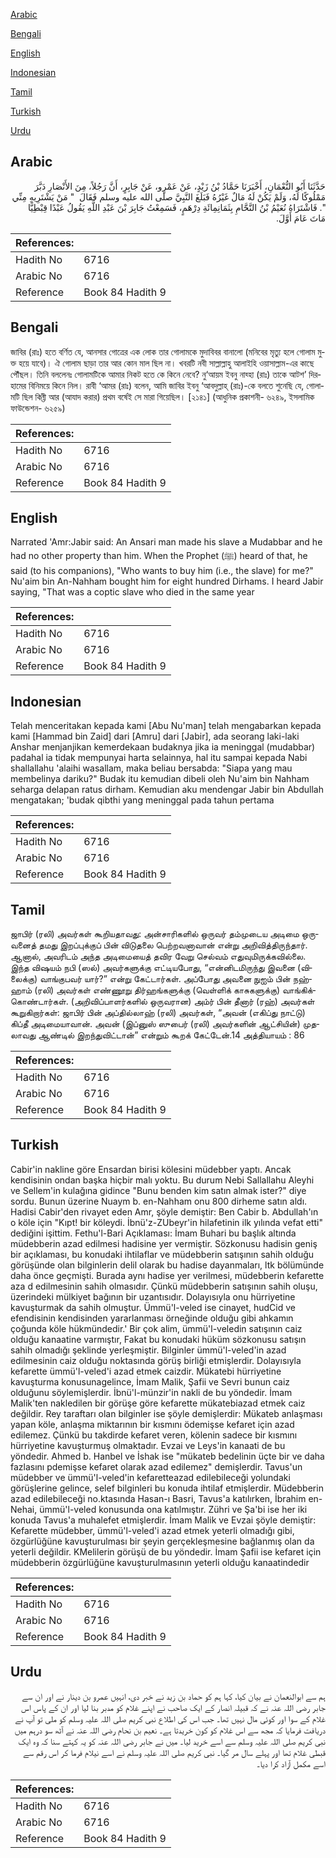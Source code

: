 [Arabic](#arabic)

[Bengali](#bengali)

[English](#english)

[Indonesian](#indonesian)

[Tamil](#tamil)

[Turkish](#turkish)

[Urdu](#urdu)

## Arabic


<div dir="rtl" lang="ar" style={{fontSize:'larger',backgroundColor:'#f8f9fa',padding:20}}>
حَدَّثَنَا أَبُو النُّعْمَانِ، أَخْبَرَنَا حَمَّادُ بْنُ زَيْدٍ، عَنْ عَمْرٍو، عَنْ جَابِرٍ، أَنَّ رَجُلاً، مِنَ الأَنْصَارِ دَبَّرَ مَمْلُوكًا لَهُ، وَلَمْ يَكُنْ لَهُ مَالٌ غَيْرُهُ فَبَلَغَ النَّبِيَّ صلى الله عليه وسلم فَقَالَ ‏ "‏ مَنْ يَشْتَرِيهِ مِنِّي ‏"‏‏.‏ فَاشْتَرَاهُ نُعَيْمُ بْنُ النَّحَّامِ بِثَمَانِمِائَةِ دِرْهَمٍ، فَسَمِعْتُ جَابِرَ بْنَ عَبْدِ اللَّهِ يَقُولُ عَبْدًا قِبْطِيًّا مَاتَ عَامَ أَوَّلَ‏.‏
</div>
<div style={{backgroundColor:'#f8f9fa',padding:20, marginBottom: 10}}><table> <thead> <tr> <th>References:</th> <th></th> </tr> </thead> <tbody><tr><td>Hadith No</td><td>6716</td></tr><tr><td>Arabic No</td><td>6716</td></tr><tr><td>Reference</td><td>Book 84 Hadith 9</td></tr></tbody></table></div>

## Bengali


<div dir="ltr" lang="bn" style={{fontSize:'larger',backgroundColor:'#f8f9fa',padding:20}}>
জাবির (রাঃ) হতে বর্ণিত যে, আনসার গোত্রের এক লোক তার গোলামকে মুদাবিবর বানালো (মনিবের মৃত্যু হলে গোলাম মুক্ত হয়ে যাবে)। ঐ গোলাম ছাড়া তার আর কোন মাল ছিল না। খবরটি নবী সাল্লাল্লাহু আলাইহি ওয়াসাল্লাম-এর কাছে পৌঁছল। তিনি বললেনঃ গোলামটিকে আমার নিকট হতে কে কিনে নেবে? নু‘আয়ম ইবনু নাহ্হা (রাঃ) তাকে আটশ’ দিরহামের বিনিময়ে কিনে নিল। রাবী ‘আমর (রাঃ) বলেন, আমি জাবির ইবনু ‘আবদুল্লাহ্ (রাঃ)-কে বলতে শুনেছি যে, গোলামটি ছিল কিব্তী আর (আযাদ করার) প্রথম বর্ষেই সে মারা গিয়েছিল। [২১৪১] (আধুনিক প্রকাশনী- ৬২৪৯, ইসলামিক ফাউন্ডেশন- ৬২৫৯)
</div>
<div style={{backgroundColor:'#f8f9fa',padding:20, marginBottom: 10}}><table> <thead> <tr> <th>References:</th> <th></th> </tr> </thead> <tbody><tr><td>Hadith No</td><td>6716</td></tr><tr><td>Arabic No</td><td>6716</td></tr><tr><td>Reference</td><td>Book 84 Hadith 9</td></tr></tbody></table></div>

## English


<div dir="ltr" lang="en" style={{fontSize:'larger',backgroundColor:'#f8f9fa',padding:20}}>
Narrated 'Amr:Jabir said: An Ansari man made his slave a Mudabbar and he had no other property than him. When the Prophet (ﷺ) heard of that, he said (to his companions), "Who wants to buy him (i.e., the slave) for me?" Nu'aim bin An-Nahham bought him for eight hundred Dirhams. I heard Jabir saying, "That was a coptic slave who died in the same year
</div>
<div style={{backgroundColor:'#f8f9fa',padding:20, marginBottom: 10}}><table> <thead> <tr> <th>References:</th> <th></th> </tr> </thead> <tbody><tr><td>Hadith No</td><td>6716</td></tr><tr><td>Arabic No</td><td>6716</td></tr><tr><td>Reference</td><td>Book 84 Hadith 9</td></tr></tbody></table></div>

## Indonesian


<div dir="ltr" lang="id" style={{fontSize:'larger',backgroundColor:'#f8f9fa',padding:20}}>
Telah menceritakan kepada kami [Abu Nu'man] telah mengabarkan kepada kami [Hammad bin Zaid] dari [Amru] dari [Jabir], ada seorang laki-laki Anshar menjanjikan kemerdekaan budaknya jika ia meninggal (mudabbar) padahal ia tidak mempunyai harta selainnya, hal itu sampai kepada Nabi shallallahu 'alaihi wasallam, maka beliau bersabda: "Siapa yang mau membelinya dariku?" Budak itu kemudian dibeli oleh Nu'aim bin Nahham seharga delapan ratus dirham. Kemudian aku mendengar Jabir bin Abdullah mengatakan; 'budak qibthi yang meninggal pada tahun pertama
</div>
<div style={{backgroundColor:'#f8f9fa',padding:20, marginBottom: 10}}><table> <thead> <tr> <th>References:</th> <th></th> </tr> </thead> <tbody><tr><td>Hadith No</td><td>6716</td></tr><tr><td>Arabic No</td><td>6716</td></tr><tr><td>Reference</td><td>Book 84 Hadith 9</td></tr></tbody></table></div>

## Tamil


<div dir="ltr" lang="ta" style={{fontSize:'larger',backgroundColor:'#f8f9fa',padding:20}}>
ஜாபிர் (ரலி) அவர்கள் கூறியதாவது: அன்சாரிகளில் ஒருவர் தம்முடைய அடிமை ஒருவனைத் தமது இறப்புக்குப் பின் விடுதலை பெற்றவனாவான் என்று அறிவித்திருந்தார். ஆனால், அவரிடம் அந்த அடிமையைத் தவிர வேறு செல்வம் எதுவுமிருக்கவில்லை. இந்த விஷயம் நபி (ஸல்) அவர்களுக்கு எட்டியபோது, “என்னிடமிருந்து இவனை (விலைக்கு) வாங்குபவர் யார்?” என்று கேட்டார்கள். அப்போது அவனை நுஐம் பின் நஹ்ஹாம் (ரலி) அவர்கள் எண்ணூறு திர்ஹங்களுக்கு (வெள்ளிக் காசுகளுக்கு) வாங்கிக்கொண்டார்கள். (அறிவிப்பாளர்களில் ஒருவரான) அம்ர் பின் தீனார் (ரஹ்) அவர்கள் கூறுகிறார்கள்: ஜாபிர் பின் அப்தில்லாஹ் (ரலி) அவர்கள், “அவன் (எகிப்து நாட்டு) கிப்தீ அடிமையாவான். அவன் (இப்னுஸ் ஸுபைர் (ரலி) அவர்களின் ஆட்சியின்) முதலாவது ஆண்டில் இறந்துவிட்டான்” என்றும் கூறக் கேட்டேன்.14 அத்தியாயம் : 86
</div>
<div style={{backgroundColor:'#f8f9fa',padding:20, marginBottom: 10}}><table> <thead> <tr> <th>References:</th> <th></th> </tr> </thead> <tbody><tr><td>Hadith No</td><td>6716</td></tr><tr><td>Arabic No</td><td>6716</td></tr><tr><td>Reference</td><td>Book 84 Hadith 9</td></tr></tbody></table></div>

## Turkish


<div dir="ltr" lang="tr" style={{fontSize:'larger',backgroundColor:'#f8f9fa',padding:20}}>
Cabir'in nakline göre Ensardan birisi kölesini müdebber yaptı. Ancak kendisinin ondan başka hiçbir malı yoktu. Bu durum Nebi Sallallahu Aleyhi ve Sellem'in kulağına gidince "Bunu benden kim satın almak ister?" diye sordu. Bunun üzerine Nuaym b. en-Nahham onu 800 dirheme satın aldı. Hadisi Cabir'den rivayet eden Amr, şöyle demiştir: Ben Cabir b. Abdullah'ın o köle için "Kıpt! bir köleydi. İbnü'z-ZUbeyr'in hilafetinin ilk yılında vefat etti" dediğini işittim. Fethu'l-Bari Açıklaması: İmam Buhari bu başlık altında müdebberin azad edilmesi hadisine yer vermiştir. Sözkonusu hadisin geniş bir açıklaması, bu konudaki ihtilaflar ve müdebberin satışının sahih olduğu görüşünde olan bilginlerin delil olarak bu hadise dayanmaları, ltk bölümünde daha önce geçmişti. Burada aynı hadise yer verilmesi, müdebberin kefarette aza d edilmesinin sahih olmasıdır. Çünkü müdebberin satışının sahih oluşu, üzerindeki mülkiyet bağının bir uzantısıdır. Dolayısıyla onu hürriyetine kavuşturmak da sahih olmuştur. Ümmü'l-veled ise cinayet, hudCid ve efendisinin kendisinden yararlanması örneğinde olduğu gibi ahkamın çoğunda köle hükmündedir.' Bir çok alim, ümmü'l-veledin satışının caiz olduğu kanaatine varmıştır, Fakat bu konudaki hüküm sözkonusu satışın sahih olmadığı şeklinde yerleşmiştir. Bilginler ümmü'l-veled'in azad edilmesinin caiz olduğu noktasında görüş birliği etmişlerdir. Dolayısıyla kefarette ümmü'l-veled'i azad etmek caizdir. Mükatebi hürriyetine kavuşturma konusunagelince, İmam Malik, Şafii ve Sevri bunun caiz olduğunu söylemişlerdir. İbnü'l-münzir'in nakli de bu yöndedir. İmam Malik'ten nakledilen bir görüşe göre kefarette mükatebiazad etmek caiz değildir. Rey taraftarı olan bilginler ise şöyle demişlerdir: Mükateb anlaşması yapan köle, anlaşma miktarının bir kısmını ödemişse kefaret için azad edilemez. Çünkü bu takdirde kefaret veren, kölenin sadece bir kısmını hürriyetine kavuşturmuş olmaktadır. Evzai ve Leys'in kanaati de bu yöndedir. Ahmed b. Hanbel ve İshak ise "mükateb bedelinin üçte bir ve daha fazlasını pdemişse kefaret olarak azad edilemez" demişlerdir. Tavus'un müdebber ve ümmü'l-veled'in kefaretteazad edilebileceği yolundaki görüşlerine gelince, selef bilginleri bu konuda ihtilaf etmişlerdir. Müdebberin azad edilebileceği no.ktasında Hasan-ı Basri, Tavus'a katılırken, İbrahim en-Nehai, ümmü'l-veled konusunda ona katılmıştır. Zühri ve Şa'bi ise her iki konuda Tavus'a muhalefet etmişlerdir. İmam Malik ve Evzai şöyle demiştir: Kefarette müdebber, ümmü'l-veled'i azad etmek yeterli olmadığı gibi, özgürlüğüne kavuşturulması bir şeyin gerçekleşmesine bağlanmış olan da yeterli değildir. KMelilerin görüşü de bu yöndedir. İmam Şafii ise kefaret için müdebberin özgürlüğüne kavuşturulmasının yeterli olduğu kanaatindedir
</div>
<div style={{backgroundColor:'#f8f9fa',padding:20, marginBottom: 10}}><table> <thead> <tr> <th>References:</th> <th></th> </tr> </thead> <tbody><tr><td>Hadith No</td><td>6716</td></tr><tr><td>Arabic No</td><td>6716</td></tr><tr><td>Reference</td><td>Book 84 Hadith 9</td></tr></tbody></table></div>

## Urdu


<div dir="rtl" lang="ur" style={{fontSize:'larger',backgroundColor:'#f8f9fa',padding:20}}>
ہم سے ابوالنعمان نے بیان کیا، کہا ہم کو حماد بن زید نے خبر دی، انہیں عمرو بن دینار نے اور ان سے جابر رضی اللہ عنہ نے کہ قبیلہ انصار کے ایک صاحب نے اپنے غلام کو مدبر بنا لیا اور ان کے پاس اس غلام کے سوا اور کوئی مال نہیں تھا۔ جب اس کی اطلاع نبی کریم صلی اللہ علیہ وسلم کو ملی تو آپ نے دریافت فرمایا کہ مجھ سے اس غلام کو کون خریدتا ہے۔ نعیم بن نحام رضی اللہ عنہ نے آٹھ سو درہم میں نبی کریم صلی اللہ علیہ وسلم سے اسے خرید لیا۔ میں نے جابر رضی اللہ عنہ کو یہ کہتے سنا کہ وہ ایک قبطی غلام تھا اور پہلے سال مر گیا۔ نبی کریم صلی اللہ علیہ وسلم نے اسے نیلام فرما کر اس رقم سے اسے مکمل آزاد کرا دیا۔
</div>
<div style={{backgroundColor:'#f8f9fa',padding:20, marginBottom: 10}}><table> <thead> <tr> <th>References:</th> <th></th> </tr> </thead> <tbody><tr><td>Hadith No</td><td>6716</td></tr><tr><td>Arabic No</td><td>6716</td></tr><tr><td>Reference</td><td>Book 84 Hadith 9</td></tr></tbody></table></div>